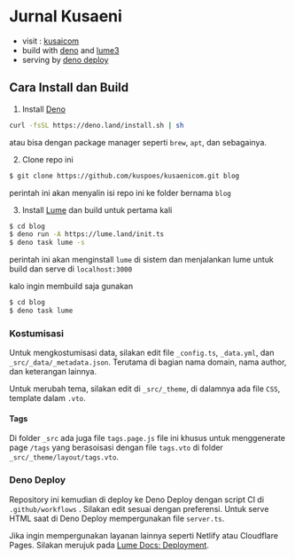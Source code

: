# Jurnal Kusaeni

- visit : [kusaicom](https://kusaeni.com)
- build with [deno](https://deno.land) and [lume3](https://lume.land)
- serving by [deno deploy](https://deno.com)

## Cara Install dan Build

1. Install [Deno](https://deno.com)

```bash
curl -fsSL https://deno.land/install.sh | sh
```

atau bisa dengan package manager seperti `brew`, `apt`, dan sebagainya.

2. Clone repo ini

```bash
$ git clone https://github.com/kuspoes/kusaenicom.git blog
```

perintah ini akan menyalin isi repo ini ke folder bernama `blog`

3. Install [Lume](https://lume.land) dan build untuk pertama kali

```bash
$ cd blog
$ deno run -A https://lume.land/init.ts
$ deno task lume -s
```

perintah ini akan menginstall `lume` di sistem dan menjalankan lume untuk build dan serve di `localhost:3000`

kalo ingin membuild saja gunakan

```bash
$ cd blog
$ deno task lume
```

### Kostumisasi

Untuk mengkostumisasi data, silakan edit file `_config.ts`, `_data.yml`, dan `_src/_data/_metadata.json`. Terutama di bagian nama domain, nama author, dan keterangan lainnya.

Untuk merubah tema, silakan edit di `_src/_theme`, di dalamnya ada file `CSS`, template dalam `.vto`.

#### Tags

Di folder `_src` ada juga file `tags.page.js` file ini khusus untuk menggenerate page `/tags` yang berasoisasi dengan file `tags.vto` di folder `_src/_theme/layout/tags.vto`.

### Deno Deploy

Repository ini kemudian di deploy ke Deno Deploy dengan script CI di `.github/workflows` . Silakan edit sesuai dengan preferensi. Untuk serve HTML saat di Deno Deploy mempergunakan file `server.ts`.

Jika ingin mempergunakan layanan lainnya seperti Netlify atau Cloudflare Pages. Silakan merujuk pada [Lume Docs: Deployment](https://lume.land/docs/advanced/deployment/).
